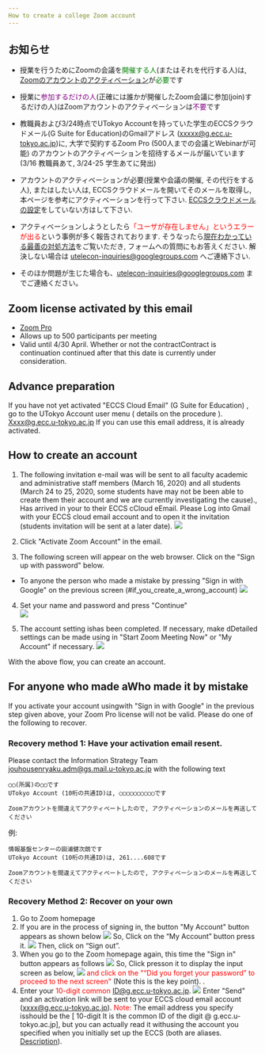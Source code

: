 ```yaml
---
How to create a college Zoom account
---
```


## お知らせ

* 授業を行うためにZoomの会議を<font color="green">開催する人</font>(またはそれを代行する人)は, <a href="create_account" target="">Zoomのアカウントのアクティベーション</a>が<font color="green">必要</font>です
* 授業に<font color="purple">参加するだけの人</font>(正確には誰かが開催したZoom会議に参加(join)するだけの人)はZoomアカウントのアクティベーションは<font color="purple">不要</font>です

* 教職員および3/24時点でUTokyo Accountを持っていた学生のECCSクラウドメール(G Suite for Education)のGmailアドレス (xxxxx@g.ecc.u-tokyo.ac.jp)に, 大学で契約するZoom Pro (500人までの会議とWebinarが可能) のアカウントのアクティベーションを招待するメールが届いています(3/16 教職員あて, 3/24-25 学生あてに発出)
 * アカウントのアクティベーションが必要(授業や会議の開催, その代行をする人), またはしたい人は, ECCSクラウドメールを開いてそのメールを取得し, 本ページを参考にアクティベーションを行って下さい. <a href="https://hwb.ecc.u-tokyo.ac.jp/wp/literacy/email/initialize/">ECCSクラウドメールの設定</a>をしていない方はして下さい.
 * アクティベーションしようとしたら<font color="red">「ユーザが存在しません」というエラーが出る</font>という事例が多く報告されております. そうなったら<a href="https://tinyurl.com/v5pvzb5">現在わかっている最善の対処方法</a>をご覧いただき, フォームへの質問にもお答えください. 解決しない場合は utelecon-inquiries@googlegroups.com へご連絡下さい.

* そのほか問題が生じた場合も、utelecon-inquiries@googlegroups.com までご連絡ください。


## Zoom license activated by this email 

 * [Zoom Pro](https://www.zoom.us/pricing/?zcid=2502&creative=372836060623&keyword=%2Bzoom%20%E8%A8%98%E9%8C%B2&matchtype=b&network=g&device=c&gclid=Cj0KCQjwx7zzBRCcARIsABPRscOD9-6-XKTSyUy5gK7SieIY89abNP-_0OcXGIezRfUuLq-BCwSJfCAaAiN9EALw_wcB)
 * Allows up to 500 participants per meeting 
 * Valid until 4/30 April. Whether or not the contractContract is continuation continued after that this date is currently under consideration.

## Advance preparation 

If you have not yet activated "ECCS Cloud Email" (G Suite for Education) , go to the UTokyo Account user menu ( details on the procedure ). Xxxx@g.ecc.u-tokyo.ac.jp If you can use this email address, it is already activated. 

## How to create an account 

1. The following invitation e-mail was will be sent to all faculty academic and administrative staff members (March 16, 2020) and all students (March 24 to 25, 2020, some students have may not be been able to create them their account and we are currently investigating the cause)., Has arrived in your to their ECCS cCloud eEmail. Please Log into Gmail with your ECCS cloud email account and to open it the invitation (students invitation will be sent at a later date). 
  ![](img/zoom_account_email.png)  


2. Click "Activate Zoom Account" in the email.  
  
3. The following screen will appear on the web browser. Click on the "Sign up with password" below. 
  * To anyone the person who made a mistake by pressing "Sign in with Google" on the previous screen (#if_you_create_a_wrong_account)
  ![](img/zoom_account_browser1.png)
  
4. Set your name and password and press "Continue"  
  ![](img/zoom_account_browser2.png)
  
5. The account setting ishas been completed. If necessary, make dDetailed settings can be made using in "Start Zoom Meeting Now" or "My Account" if necessary. 
  ![](img/zoom_account_browser3.png)
  
  
With the above flow, you can create an account. 

<a name="if_you_create_a_wrong_account"> </a>
## For anyone who made aWho made it by mistake 

If you activate your account usingwith "Sign in with Google" in the previous step given above, your Zoom Pro license will not be valid. Please do one of the following to recover. 

### Recovery method 1: Have your activation email resent.

Please contact the Information Strategy Team jouhousenryaku.adm@gs.mail.u-tokyo.ac.jp with the following text 

```
◯◯(所属)の◯◯です
UTokyo Account (10桁の共通ID)は, ◯◯◯◯◯◯◯◯◯◯です

Zoomアカウントを間違えてアクティベートしたので, アクティベーションのメールを再送してください

```

例:

```
情報基盤センターの田浦健次朗です
UTokyo Account (10桁の共通ID)は, 261....608です

Zoomアカウントを間違えてアクティベートしたので, アクティベーションのメールを再送してください

```

### Recovery Method 2: Recover on your own 
1. Go to Zoom homepage 
1. If you are in the process of signing in, the button "My Account" button appears as shown below
 ![](img/recover_1.png)
So, Click on the “My Account” button press it.
 ![](img/recover_2.png)
Then, click on “Sign out”. 
3. When you go to the Zoom homepage again, this time the "Sign in" button appears as follows 
 ![](img/recover_3.png)
So, Click presson it to display the input screen as below, 
 ![](img/recover_4.png)
<font color="red">and click on the "“Did you forget your password” to proceed to the next screen" </font>(Note this is the key point). .
4. Enter your <font color="red">10-digit common ID@g.ecc.u-tokyo.ac.jp</font>.
 ![](img/recover_5.png)
Enter "Send" and an activation link will be sent to your ECCS cloud email account (xxxx@g.ecc.u-tokyo.ac.jp).  <font color="red">Note:</font> The email address you specify isshould be the [ 10-digit It is the common ID of the digit @ g.ecc.u-tokyo.ac.jp], but you can actually read it withusing the account you specified when you initially set up the ECCS (both are aliases. <a href="https://www.ecc.u-tokyo.ac.jp/announcement/2020/03/12_3139.html" target="_blank">Description</a>).
 
